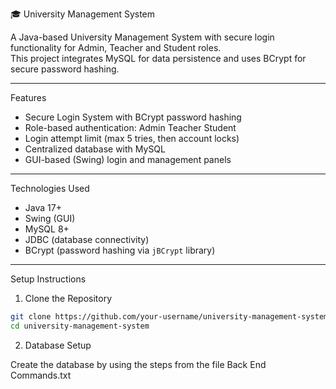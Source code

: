 🎓 University Management System

A Java-based University Management System with secure login functionality for Admin, Teacher and Student roles.  
This project integrates MySQL for data persistence and uses BCrypt for secure password hashing.

---

 Features
- Secure Login System with BCrypt password hashing  
- Role-based authentication: Admin Teacher Student  
- Login attempt limit (max 5 tries, then account locks)  
- Centralized database with MySQL  
- GUI-based (Swing) login and management panels  

---

Technologies Used
- Java 17+  
- Swing (GUI)  
- MySQL 8+  
- JDBC (database connectivity)  
- BCrypt (password hashing via `jBCrypt` library)  

---

 Setup Instructions

 1. Clone the Repository
```bash
git clone https://github.com/your-username/university-management-system.git
cd university-management-system 
```

2. Database Setup

Create the database by using the steps from the file Back End Commands.txt
